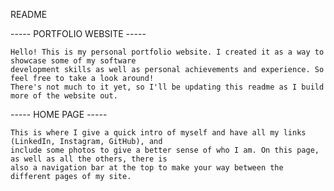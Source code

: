 README

----- PORTFOLIO WEBSITE -----

    Hello! This is my personal portfolio website. I created it as a way to showcase some of my software 
    development skills as well as personal achievements and experience. So feel free to take a look around!
    There's not much to it yet, so I'll be updating this readme as I build more of the website out.


----- HOME PAGE -----

    This is where I give a quick intro of myself and have all my links (LinkedIn, Instagram, GitHub), and 
    include some photos to give a better sense of who I am. On this page, as well as all the others, there is 
    also a navigation bar at the top to make your way between the different pages of my site.